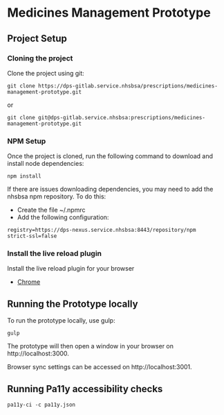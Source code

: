 # Medicines Management Prototype

## Project Setup
### Cloning the project
Clone the project using git:
```shell
git clone https://dps-gitlab.service.nhsbsa/prescriptions/medicines-management-prototype.git
```
or
```shell
git clone git@dps-gitlab.service.nhsbsa:prescriptions/medicines-management-prototype.git
```
### NPM Setup
Once the project is cloned, run the following command to download and install node dependencies:
```shell
npm install
```
If there are issues downloading dependencies, you may need to add the nhsbsa npm repository.
To do this:
- Create the file ~/.npmrc
- Add the following configuration:
```shell
registry=https://dps-nexus.service.nhsbsa:8443/repository/npm
strict-ssl=false
```

### Install the live reload plugin
Install the live reload plugin for your browser
* [Chrome](https://chrome.google.com/webstore/detail/livereload/jnihajbhpnppcggbcgedagnkighmdlei/related)

## Running the Prototype locally
To run the prototype locally, use gulp:
```shell
gulp
```

The prototype will then open a window in your browser on http://localhost:3000.

Browser sync settings can be accessed on http://localhost:3001.

## Running Pa11y accessibility checks
 
```shell
pa11y-ci -c pa11y.json
```